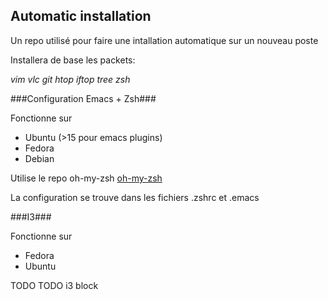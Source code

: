 Automatic installation
------------

Un repo utilisé pour faire une intallation automatique sur un nouveau poste

Installera de base les packets:

*vim vlc git htop iftop tree zsh*

###Configuration Emacs + Zsh###

Fonctionne sur
* Ubuntu (>15 pour emacs plugins)
* Fedora
* Debian

Utilise le repo oh-my-zsh [oh-my-zsh](https://github.com/exocen/oh-my-zsh.git)

La configuration se trouve dans les fichiers .zshrc et .emacs

###I3###

Fonctionne sur
* Fedora
* Ubuntu

TODO
TODO i3 block
